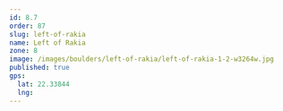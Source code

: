 ```yaml
---
id: 8.7
order: 87
slug: left-of-rakia
name: Left of Rakia
zone: 8
image: /images/boulders/left-of-rakia/left-of-rakia-1-2-w3264w.jpg
published: true
gps:
  lat: 22.33844
  lng: 
---
```

